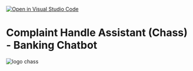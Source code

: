 [![Open in Visual Studio Code](https://classroom.github.com/assets/open-in-vscode-c66648af7eb3fe8bc4f294546bfd86ef473780cde1dea487d3c4ff354943c9ae.svg)](https://classroom.github.com/online_ide?assignment_repo_id=8166118&assignment_repo_type=AssignmentRepo)
# Complaint Handle Assistant (Chass) - Banking Chatbot
![logo chass](https://user-images.githubusercontent.com/103250002/182339940-4128b6f8-4325-4852-a49c-4568fc3e4b69.png)
